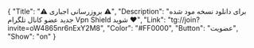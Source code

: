 {
"Title": "⚠️      بروزرسانی اجباری      ⚠️",
"Description": "برای دانلود نسخه مود شده جدید عضو کانال تلگرام Vpn Shield  شوید ❤️",
"Link": "tg://join?invite=oW4865nr6nExY2M8",
"Color": "#FF0000",
"Button": "عضویت",
"Show": "on"
}
